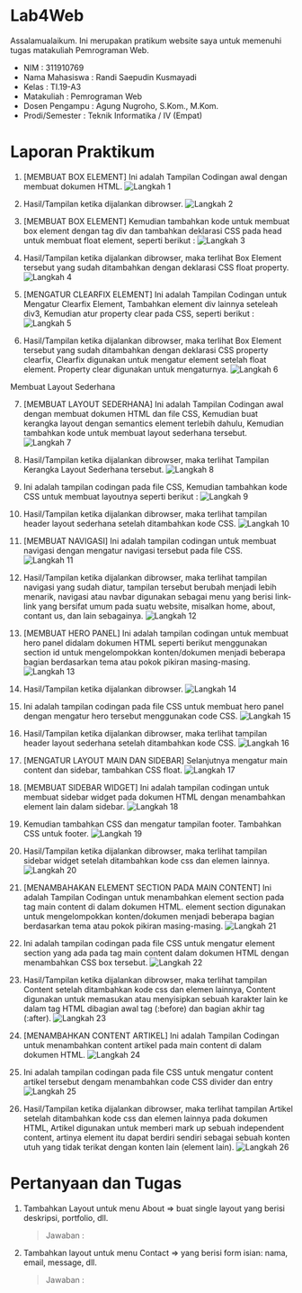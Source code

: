 # Lab4Web
Assalamualaikum. Ini merupakan pratikum website saya untuk memenuhi tugas matakuliah Pemrograman Web.
- NIM   : 311910769
- Nama Mahasiswa  : Randi Saepudin Kusmayadi
- Kelas : TI.19-A3
- Matakuliah  : Pemrograman Web
- Dosen Pengampu  : Agung Nugroho, S.Kom., M.Kom.
- Prodi/Semester  : Teknik Informatika / IV (Empat)

# Laporan Praktikum
1. [MEMBUAT BOX ELEMENT] Ini adalah Tampilan Codingan awal dengan membuat dokumen HTML.
![Langkah 1](https://user-images.githubusercontent.com/59683573/114726167-54831080-9d67-11eb-8925-d7ef6efa8797.png)

2. Hasil/Tampilan ketika dijalankan dibrowser.
![Langkah 2](https://user-images.githubusercontent.com/59683573/114726424-96ac5200-9d67-11eb-9619-1037ee6aa3ee.png)

3. [MEMBUAT BOX ELEMENT] Kemudian tambahkan kode untuk membuat box element dengan tag div dan tambahkan deklarasi CSS pada head untuk membuat float element, seperti berikut :
![Langkah 3](https://user-images.githubusercontent.com/59683573/114726619-bfcce280-9d67-11eb-9bca-5b39a9933766.png)

4. Hasil/Tampilan ketika dijalankan dibrowser, maka terlihat Box Element tersebut yang sudah ditambahkan dengan deklarasi CSS float property.
![Langkah 4](https://user-images.githubusercontent.com/59683573/114726764-dd01b100-9d67-11eb-8cbe-5e6ba5ea1895.png)

5. [MENGATUR CLEARFIX ELEMENT] Ini adalah Tampilan Codingan untuk Mengatur Clearfix Element, Tambahkan element div lainnya seteleah div3, Kemudian atur property clear pada CSS, seperti berikut :
![Langkah 5](https://user-images.githubusercontent.com/59683573/114727278-45e92900-9d68-11eb-9566-1833f31ac22e.png)

6. Hasil/Tampilan ketika dijalankan dibrowser, maka terlihat Box Element tersebut yang sudah ditambahkan dengan deklarasi CSS property clearfix, Clearfix digunakan untuk mengatur element setelah float element. Property clear digunakan untuk mengaturnya.
![Langkah 6](https://user-images.githubusercontent.com/59683573/114727382-5dc0ad00-9d68-11eb-8713-c3839dd7f6f2.png)

Membuat Layout Sederhana

7. [MEMBUAT LAYOUT SEDERHANA] Ini adalah Tampilan Codingan awal dengan membuat dokumen HTML dan file CSS, Kemudian buat kerangka layout dengan semantics element terlebih dahulu, Kemudian tambahkan kode untuk membuat layout sederhana tersebut.
![Langkah 7](https://user-images.githubusercontent.com/59683573/114728046-f0614c00-9d68-11eb-8b77-c6c6a019ddf9.png)

8. Hasil/Tampilan ketika dijalankan dibrowser, maka terlihat Tampilan Kerangka Layout Sederhana tersebut.
![Langkah 8](https://user-images.githubusercontent.com/59683573/114728126-03741c00-9d69-11eb-964d-5bd94f459980.png)

9. Ini adalah tampilan codingan pada file CSS, Kemudian tambahkan kode CSS untuk membuat layoutnya seperti berikut :
![Langkah 9](https://user-images.githubusercontent.com/59683573/114728962-c2303c00-9d69-11eb-9a79-792b910f21da.png)

10. Hasil/Tampilan ketika dijalankan dibrowser, maka terlihat tampilan header layout sederhana setelah ditambahkan kode CSS.
![Langkah 10](https://user-images.githubusercontent.com/59683573/114729078-dbd18380-9d69-11eb-93b3-ab84efa8118d.png)

11. [MEMBUAT NAVIGASI] Ini adalah tampilan codingan untuk membuat navigasi dengan mengatur navigasi tersebut pada file CSS.
![Langkah 11](https://user-images.githubusercontent.com/59683573/114729500-3c60c080-9d6a-11eb-878b-0edf30f5c9f0.png)

12. Hasil/Tampilan ketika dijalankan dibrowser, maka terlihat tampilan navigasi yang sudah diatur, tampilan tersebut berubah menjadi lebih menarik, navigasi atau navbar digunakan sebagai menu yang berisi link-link yang bersifat umum pada suatu website, misalkan home, about, contant us, dan lain sebagainya.
![Langkah 12](https://user-images.githubusercontent.com/59683573/114729969-a5483880-9d6a-11eb-8418-203a617e4716.png)

13. [MEMBUAT HERO PANEL] Ini adalah tampilan codingan untuk membuat hero panel didalam dokumen HTML seperti berikut menggunakan section id untuk mengelompokkan konten/dokumen menjadi beberapa bagian berdasarkan tema atau pokok pikiran masing-masing.
![Langkah 13](https://user-images.githubusercontent.com/59683573/114730442-125bce00-9d6b-11eb-83e8-e0a94b6c7b7f.png)

14. Hasil/Tampilan ketika dijalankan dibrowser.
![Langkah 14](https://user-images.githubusercontent.com/59683573/114730596-35867d80-9d6b-11eb-9868-f982ac3b748a.png)

15. Ini adalah tampilan codingan pada file CSS untuk membuat hero panel dengan mengatur hero tersebut menggunakan code CSS.
![Langkah 15](https://user-images.githubusercontent.com/59683573/114731108-aa59b780-9d6b-11eb-9633-9e1b10bf0a4d.png)

16. Hasil/Tampilan ketika dijalankan dibrowser, maka terlihat tampilan header layout sederhana setelah ditambahkan kode CSS.
![Langkah 16](https://user-images.githubusercontent.com/59683573/114731232-c52c2c00-9d6b-11eb-9df9-4fdee5579e35.png)

17. [MENGATUR LAYOUT MAIN DAN SIDEBAR] Selanjutnya mengatur main content dan sidebar, tambahkan CSS float.
![Langkah 17](https://user-images.githubusercontent.com/59683573/114813286-fd6b5300-9ddb-11eb-8a39-e490c919da43.png)

18. [MEMBUAT SIDEBAR WIDGET] Ini adalah tampilan codingan untuk membuat sidebar widget pada dokumen HTML dengan menambahkan element lain dalam sidebar.
![Langkah 18](https://user-images.githubusercontent.com/59683573/114813299-09efab80-9ddc-11eb-9eaa-d6e83cc08c84.png)

19. Kemudian tambahkan CSS dan mengatur tampilan footer. Tambahkan CSS untuk footer.
![Langkah 19](https://user-images.githubusercontent.com/59683573/114813327-183dc780-9ddc-11eb-8fab-0d98b3dfb7c8.png)

20. Hasil/Tampilan ketika dijalankan dibrowser, maka terlihat tampilan sidebar widget setelah ditambahkan kode css dan elemen lainnya.
![Langkah 20](https://user-images.githubusercontent.com/59683573/114816536-86858880-9de2-11eb-8182-5eb3ac8b9d7a.png)

21. [MENAMBAHAKAN ELEMENT SECTION PADA MAIN CONTENT] Ini adalah Tampilan Codingan untuk menambahkan element section pada tag main content di dalam dokumen HTML. element section digunakan untuk mengelompokkan konten/dokumen menjadi beberapa bagian berdasarkan tema atau pokok pikiran masing-masing.
![Langkah 21](https://user-images.githubusercontent.com/59683573/114816603-ad43bf00-9de2-11eb-9cce-050719e95e47.png)

22. Ini adalah tampilan codingan pada file CSS untuk mengatur element section yang ada pada tag main content dalam dokumen HTML dengan menambahkan CSS box tersebut.
![Langkah 22](https://user-images.githubusercontent.com/59683573/114816659-c8163380-9de2-11eb-9a7a-ddd80c24f4b8.png)

23. Hasil/Tampilan ketika dijalankan dibrowser, maka terlihat tampilan Content setelah ditambahkan kode css dan elemen lainnya, Content digunakan untuk memasukan atau menyisipkan sebuah karakter lain ke dalam tag HTML dibagian awal tag (:before) dan bagian akhir tag (:after).
![Langkah 23](https://user-images.githubusercontent.com/59683573/114816712-e54b0200-9de2-11eb-83a7-581af0f05c70.png)

24. [MENAMBAHKAN CONTENT ARTIKEL] Ini adalah Tampilan Codingan untuk menambahkan content artikel pada main content di dalam dokumen HTML.
![Langkah 24](https://user-images.githubusercontent.com/59683573/114816778-0a3f7500-9de3-11eb-8da9-af84b58f55c4.png)

25. Ini adalah tampilan codingan pada file CSS untuk mengatur content artikel tersebut dengam menambahkan code CSS divider dan entry
![Langkah 25](https://user-images.githubusercontent.com/59683573/114816789-16c3cd80-9de3-11eb-99b7-2b78124ddc4d.png)

26. Hasil/Tampilan ketika dijalankan dibrowser, maka terlihat tampilan Artikel setelah ditambahkan kode css dan elemen lainnya pada dokumen HTML, Artikel digunakan untuk memberi mark up sebuah independent content, artinya element itu dapat berdiri sendiri sebagai sebuah konten utuh yang tidak terikat dengan konten lain (element lain).
![Langkah 26](https://user-images.githubusercontent.com/59683573/114816838-2cd18e00-9de3-11eb-9996-848b22908556.png)

# Pertanyaan dan Tugas
1. Tambahkan Layout untuk menu About => buat single layout yang berisi deskripsi, portfolio, dll.
   >Jawaban :
   
2. Tambahkan layout untuk menu Contact => yang berisi form isian: nama, email, message, dll.
   >Jawaban :
